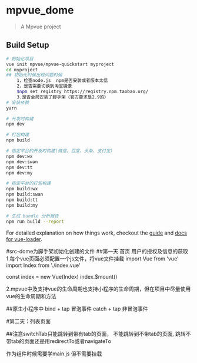 # mpvue_dome

> A Mpvue project

## Build Setup

``` bash
# 初始化项目
vue init mpvue/mpvue-quickstart myproject
cd myproject
## 初始化时候出现问题时候
    1，检查node.js  npm是否安装或者版本太低
    2，是否需要切换到淘宝镜像
    $npm set registry https://registry.npm.taobao.org/
    3.是否全局安装了脚手架（官方要求是2.9的）
# 安装依赖
yarn

# 开发时构建
npm dev

# 打包构建
npm build

# 指定平台的开发时构建(微信、百度、头条、支付宝)
npm dev:wx
npm dev:swan
npm dev:tt
npm dev:my

# 指定平台的打包构建
npm build:wx
npm build:swan
npm build:tt
npm build:my

# 生成 bundle 分析报告
npm run build --report
```

For detailed explanation on how things work, checkout the [guide](http://vuejs-templates.github.io/webpack/) and [docs for vue-loader](http://vuejs.github.io/vue-loader).

#src-dome为脚手架初始化创建的文件
##第一天 首页 用户的授权及信息的获取
1.每个vue页面必须配置一个js文件，将vue文件挂载
  import Vue from 'vue'
 import Index from './index.vue'

 const index = new Vue(Index)
 index.$mount()

 2.mpvue中及支持vue的生命周期也支持小程序的生命周期，但在项目中尽量使用vue的生命周期和方法

 ##原生小程序中
   bind + tap 冒泡事件
   catch + tap 非冒泡事件

#第二天：列表页面

##注意switchTab只能跳转到带有tab的页面，
  不能跳转到不带tab的页面,
 跳转不带tab的页面还是用redirectTo或者navigateTo
 
 作为组件时候需要学main.js 但不需要挂载


 
